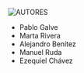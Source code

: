 ![AUTORES](img/)

- Pablo Galve
- Marta Rivera
- Alejandro Benítez
- Manuel Ruda
- Ezequiel Chávez 
